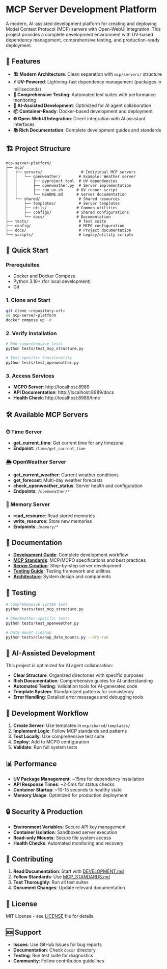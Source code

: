 # MCP Server Development Platform

A modern, AI-assisted development platform for creating and deploying Model Context Protocol (MCP) servers with Open-WebUI integration. This project provides a complete development environment with UV-based dependency management, comprehensive testing, and production-ready deployment.

## 🚀 Features

- **🏗️ Modern Architecture**: Clean separation with `mcp/servers/` structure
- **⚡ UV-Powered**: Lightning-fast dependency management (packages in milliseconds)
- **🧪 Comprehensive Testing**: Automated test suites with performance monitoring
- **🔧 AI-Assisted Development**: Optimized for AI agent collaboration
- **📦 Container-Ready**: Docker-based development and deployment
- **🌐 Open-WebUI Integration**: Direct integration with AI assistant interfaces
- **📚 Rich Documentation**: Complete development guides and standards

## 🏗️ Project Structure

```
mcp-server-platform/
├── mcp/
│   ├── servers/                 # Individual MCP servers
│   │   └── openweather/        # Example: Weather server
│   │       ├── pyproject.toml  # UV dependencies
│   │       ├── openweather.py  # Server implementation
│   │       ├── run_uv.sh      # UV runner script
│   │       └── README.md      # Server documentation
│   └── shared/                 # Shared resources
│       ├── templates/          # Server templates
│       ├── utils/             # Common utilities
│       ├── configs/           # Shared configurations
│       └── docs/              # Documentation
├── tests/                      # Test suite
├── config/                     # MCPO configuration
├── docs/                       # Project documentation
└── scripts/                    # Legacy/utility scripts
```

## 🚀 Quick Start

### Prerequisites
- Docker and Docker Compose
- Python 3.10+ (for local development)
- Git

### 1. Clone and Start
```bash
git clone <repository-url>
cd mcp-server-platform
docker compose up -d
```

### 2. Verify Installation
```bash
# Run comprehensive tests
python tests/test_mcp_structure.py

# Test specific functionality
python tests/test_openweather.py
```

### 3. Access Services
- **MCPO Server**: http://localhost:8989
- **API Documentation**: http://localhost:8989/docs
- **Health Check**: http://localhost:8989/time

## 🛠️ Available MCP Servers

### ⏰ Time Server
- **get_current_time**: Get current time for any timezone
- **Endpoint**: `/time/get_current_time`

### 🌦️ OpenWeather Server
- **get_current_weather**: Current weather conditions
- **get_forecast**: Multi-day weather forecasts
- **check_openweather_status**: Server health and configuration
- **Endpoints**: `/openweather/*`

### 💾 Memory Server
- **read_resource**: Read stored memories
- **write_resource**: Store new memories
- **Endpoints**: `/memory/*`

## 📖 Documentation

- **[Development Guide](docs/DEVELOPMENT.md)**: Complete development workflow
- **[MCP Standards](docs/MCP_STANDARDS.md)**: MCP/MCPO specifications and best practices
- **[Server Creation](docs/SERVER_CREATION.md)**: Step-by-step server development
- **[Testing Guide](tests/README.md)**: Testing framework and utilities
- **[Architecture](docs/ARCHITECTURE.md)**: System design and components

## 🧪 Testing

```bash
# Comprehensive system test
python tests/test_mcp_structure.py

# OpenWeather-specific tests
python tests/test_openweather.py

# Data mount cleanup
python tests/cleanup_data_mounts.py --dry-run
```

## 🤖 AI-Assisted Development

This project is optimized for AI agent collaboration:

- **Clear Structure**: Organized directories with specific purposes
- **Rich Documentation**: Comprehensive guides for AI understanding
- **Automated Testing**: Validation tools for AI-generated code
- **Template System**: Standardized patterns for consistency
- **Error Handling**: Detailed error messages and debugging tools

## 🔧 Development Workflow

1. **Create Server**: Use templates in `mcp/shared/templates/`
2. **Implement Logic**: Follow MCP standards and patterns
3. **Test Locally**: Use comprehensive test suite
4. **Deploy**: Add to MCPO configuration
5. **Validate**: Run full system tests

## 📊 Performance

- **UV Package Management**: ~15ms for dependency installation
- **API Response Times**: ~2-5ms for status checks
- **Container Startup**: ~10-15 seconds to healthy state
- **Memory Usage**: Optimized for production deployment

## 🔒 Security & Production

- **Environment Variables**: Secure API key management
- **Container Isolation**: Sandboxed server execution
- **Read-only Mounts**: Secure file system access
- **Health Checks**: Automated monitoring and recovery

## 🤝 Contributing

1. **Read Documentation**: Start with [DEVELOPMENT.md](docs/DEVELOPMENT.md)
2. **Follow Standards**: Use [MCP_STANDARDS.md](docs/MCP_STANDARDS.md)
3. **Test Thoroughly**: Run all test suites
4. **Document Changes**: Update relevant documentation

## 📄 License

MIT License - see [LICENSE](LICENSE) file for details.

## 🆘 Support

- **Issues**: Use GitHub Issues for bug reports
- **Documentation**: Check `docs/` directory
- **Testing**: Run test suite for diagnostics
- **Community**: Follow contribution guidelines
